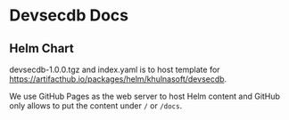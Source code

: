 # Devsecdb Docs

## Helm Chart

devsecdb-1.0.0.tgz and index.yaml is to host template for https://artifacthub.io/packages/helm/khulnasoft/devsecdb.

We use GitHub Pages as the web server to host Helm content and GitHub only allows to put the content under `/` or `/docs`.
